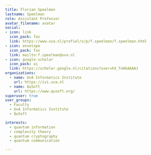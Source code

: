 ```yaml
---
title: Florian Speelman
lastname: Speelman
role: Assistant Professor
avatar_filename: avatar
social:
- icon: link
  icon_pack: fas
  link: https://www.uva.nl/profiel/s/p/f.speelman/f.speelman.html
- icon: envelope
  icon_pack: fas
  link: mailto:f.speelman@uva.nl
- icon: google-scholar
  icon_pack: ai
  link: https://scholar.google.nl/citations?user=hX_ToHkAAAAJ
organizations:
  - name: UvA Informatics Institute
    url: https://ivi.uva.nl
  - name: QuSoft
    url: https://www.qusoft.org/
superuser: true
user_groups:
  - Faculty
  - UvA Informatics Institute
  - QuSoft

interests:
  - quantum information
  - complexity theory
  - quantum cryptography
  - quantum communication

---
```

